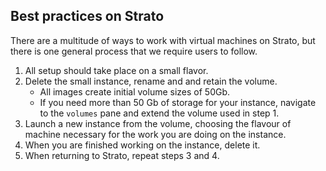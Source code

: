 ## Best practices on Strato

There are a multitude of ways to work with virtual machines on Strato, but there is one general process that we require users to follow.

1. All setup should take place on a small flavor.
2. Delete the small instance, rename and and retain the volume.
    - All images create initial volume sizes of 50Gb. 
    - If you need more than 50 Gb of storage for your instance, navigate to the `volumes` pane and extend the volume used in step 1.
3. Launch a new instance from the volume, choosing the flavour of machine necessary for the work you are doing on the instance.
4. When you are finished working on the instance, delete it.
5. When returning to Strato, repeat steps 3 and 4.

